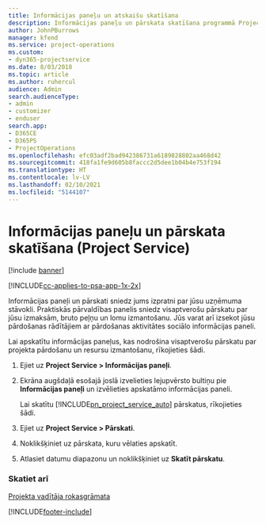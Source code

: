 ```yaml
---
title: Informācijas paneļu un atskaišu skatīšana
description: Informācijas paneļu un pārskata skatīšana programmā Project Service
author: JohnPBurrows
manager: kfend
ms.service: project-operations
ms.custom:
- dyn365-projectservice
ms.date: 8/03/2018
ms.topic: article
ms.author: ruhercul
audience: Admin
search.audienceType:
- admin
- customizer
- enduser
search.app:
- D365CE
- D365PS
- ProjectOperations
ms.openlocfilehash: efc03adf2bad942386731a6189828802aa468d42
ms.sourcegitcommit: 418fa1fe9d605b8faccc2d5dee1b04b4e753f194
ms.translationtype: HT
ms.contentlocale: lv-LV
ms.lasthandoff: 02/10/2021
ms.locfileid: "5144107"
---
```

# <a name="view-dashboards-and-reports-project-service"></a>Informācijas paneļu un pārskata skatīšana (Project Service)

[!include [banner](../includes/psa-now-project-operations.md)]

[!INCLUDE[cc-applies-to-psa-app-1x-2x](../includes/cc-applies-to-psa-app-1x-2x.md)]

Informācijas paneļi un pārskati sniedz jums izpratni par jūsu uzņēmuma stāvokli. Praktiskās pārvaldības panelis sniedz visaptverošu pārskatu par jūsu izmaksām, bruto peļņu un lomu izmantošanu. Jūs varat arī izsekot jūsu pārdošanas rādītājiem ar pārdošanas aktivitātes sociālo informācijas paneli.  
  
 Lai apskatītu informācijas paneļus, kas nodrošina visaptverošu pārskatu par projekta pārdošanu un resursu izmantošanu, rīkojieties šādi.  
  
1. Ejiet uz **Project Service > Informācijas paneļi**.  
  
2. Ekrāna augšdaļā esošajā joslā izvelieties lejupvērsto bultiņu pie **Informācijas paneļi** un izvēlieties apskatāmo informācijas paneli.  
  
   Lai skatītu [!INCLUDE[pn_project_service_auto](../includes/pn-project-service-auto.md)] pārskatus, rīkojieties šādi.  
  
3. Ejiet uz **Project Service > Pārskati**.  
  
4. Noklikšķiniet uz pārskata, kuru vēlaties apskatīt.  
  
5. Atlasiet datumu diapazonu un noklikšķiniet uz **Skatīt pārskatu**.  
  
### <a name="see-also"></a>Skatiet arī  
 [Projekta vadītāja rokasgrāmata](../psa/project-manager-guide.md)


[!INCLUDE[footer-include](../includes/footer-banner.md)]